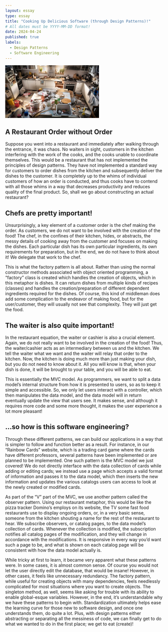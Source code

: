 ```yaml
---
layout: essay
type: essay
title: "Cooking Up Delicious Software (through Design Patterns)!"
# All dates must be YYYY-MM-DD format!
date: 2024-04-24
published: true
labels:
  - Design Patterns
  - Software Engineering
---
```


<img width="300px" class="rounded float-start pe-4" src="../img/cooking-up-delicious-software.jpg">

## A Restaurant Order without Order

Suppose you went into a restaurant and immediately after walking through the entrance, it was chaos. No waiters in sight, customers in the kitchen interfering with the work of the cooks, and the cooks unable to coordinate themselves. This would be a restaurant that has not implemented the principles of design patterns. They have not implemented a standard way for customers to order dishes from the kitchen and subsequently deliver the dishes to the customer. It is completely up to the whims of individual customers of how an order is conducted, and thus cooks have to contend with all those whims in a way that decreases productivity and reduces quality of the final product. So, shall we go about constructing an actual restaurant?

## Chefs are pretty important!

Unsurprisingly, a key element of a customer order is the chef making the order. As customers, we do not want to be involved with the creation of the food! The chef, in the confines of their kitchen, hides, or abstracts, the messy details of cooking away from the customer and focuses on making the dishes. Each particular dish has its own particular ingredients, its own requirements for preparation, but in the end, we do not have to think about it! We delegate that work to the chef.

This is what the factory pattern is all about. Rather than using the normal constructor methods associated with object oriented programming, a “factory” class is created which handles the creation of objects, which in this metaphor is dishes. It can return dishes from multiple kinds of recipes (classes) and handles the creation/preparation of different dependent ingredients required for the dishes. Of course, this kind of middleman does add some complication to the endeavor of making food, but for the user/customer, they will usually not see that complexity. They will just get the food.

## The waiter is also quite important!

In the restaurant equation, the waiter or cashier is also a crucial element. Again, we do not really want to be involved in the creation of the food! Thus, the waiter/cashier acts as an intermediary between us and the kitchen. We tell the waiter what we want and the waiter will relay that order to the kitchen. Now, the kitchen is doing much more than just making your dish, but you do not need to know about it. All you will know is that, when your dish is done, it will be brought to your table, and you will be able to eat.

This is essentially the MVC model. As programmers, we want to split a data model’s internal structure from how it is presented to users, so as to keep it simple and accessible. So, we only let users interact with a controller, which then manipulates the data model, and the data model will in return eventually update the view that users see. It makes sense, and although it requires more code and some more thought, it makes the user experience a lot more pleasant!

## …so how is this software engineering?

Through these different patterns, we can build our applications in a way that is simpler to follow and function better as a result. For instance, in our “Rainbow Cards” website, which is a trading card game where the cards have different professors, several patterns have been implemented or are planned to be implemented. One such pattern is the MVC model we just covered! We do not directly interface with the data collection of cards while adding or editing cards; we instead use a page which accepts a valid format of information and passes it to the data model, which then inserts the new information and updates the various catalogs users can access to look at the newly created or modified cards.

As part of the “V” part of the MVC, we use another pattern called the observer pattern. Using our restaurant metaphor, this would be like the pizza tracker Domino’s employs on its website, the TV some fast food restaurants use to display ongoing orders, or, in a very basic sense, someone from the kitchen shouting a name for the rest of the restaurant to hear. We subscribe observers, or catalog pages, to the data model’s collection of cards. Whenever the collection is modified, the subscription notifies all catalog pages of the modification, and they will change in accordance with the modifications. It is responsive in every way you’d want such a page to be, and what is shown on each catalog page will be consistent with how the data model actually is.

While tricky at first to learn, it became very apparent what these patterns were. In some cases, it is almost common sense. Of course you would not let the user directly edit the database, that would be insane! However, in other cases, it feels like unnecessary redundancy. The factory pattern, while useful for creating objects with many dependencies, feels needlessly complicated for most situations where you want to create objects. The singleton method, as well, seems like asking for trouble with its ability to enable global-esque variables. However, in the end, it’s understandable why we have these patterns to begin with. Standardization ultimately helps ease the learning curve for those new to software design, and once one understands them, do quite a lot. Plus, with design patterns either abstracting or separating all the messiness of code, we can finally get to do what we wanted to do in the first place; we get to eat (create)!

